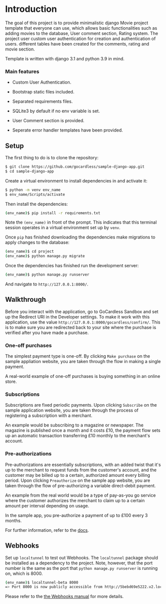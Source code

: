 # Introduction

The goal of this project is to provide minimalistic django Movie project template that everyone can use, which allows basic functionalities such as adding movies to the database, User comment section, Rating system. The project user custom user authentication for creation and authentication of users. different tables have been created for the comments, rating and movie section.

Template is written with django 3.1 and python 3.9 in mind.


### Main features

* Custom User Authentication.

* Bootstrap static files included.

* Separated requirements files.

* SQLite3 by default if no env variable is set.

* User Comment section is provided.

* Seperate error handler templates have been provided.

## Setup

The first thing to do is to clone the repository:

```sh
$ git clone https://github.com/gocardless/sample-django-app.git
$ cd sample-django-app
```

Create a virtual environment to install dependencies in and activate it:

```sh
$ python -m venv env_name
$ env_name/Scripts/activate
```

Then install the dependencies:

```sh
(env_name)$ pip install -r requirements.txt
```
Note the `(env_name)` in front of the prompt. This indicates that this terminal
session operates in a virtual environment set up by `venv`.

Once `pip` has finished downloading the dependencies make migrations to apply changes to the database:

```sh
(env_name)$ cd project
(env_name)$ python manage.py migrate
```

Once the dependencies has finished run the development server:

```sh
(env_name)$ python manage.py runserver
```
And navigate to `http://127.0.0.1:8000/`.


## Walkthrough

Before you interact with the application, go to GoCardless Sandbox and set up
the Redirect URI in the Developer settings. To make it work with this
application, use the value `http://127.0.0.1:8000/gocardless/confirm/`. This is to
make sure you are redirected back to your site where the purchase is verified
after you have made a purchase.

### One-off purchases

The simplest payment type is one-off. By clicking `Make purchase` on the sample
appliation website, you are taken through the flow in making a single payment.

A real-world example of one-off purchases is buying something in an online store.

### Subscriptions

Subscriptions are fixed periodic payments. Upon clicking `Subscribe` on the sample
application website, you are taken through the process of registering a subscription
with a merchant.

An example would be subscribing to a magazine or newspaper. The magazine is
published once a month and it costs £10, the payment flow sets up an automatic
transaction transferring £10 monthly to the merchant's account.

### Pre-authorizations

Pre-authorizations are essentially subscriptions, with an added twist that it's
up to the merchant to request funds from the customer's account, and the
customer may be billed up to a certain, authorized amount every billing
period. Upon clicking `Preauthorize` on the sample app website, you are taken
through the flow of pre-authorizing a variable direct-debit payment.

An example from the real world would be a type of pay-as-you go service where
the customer authorizes the merchant to claim up to a certain amount per interval
depending on usage.

In the sample app, you pre-authorize a payment of up to £100 every 3 months.

For further information, refer to the [docs](https://sandbox.gocardless.com/docs/connect_guide#payment-types).

## Webhooks

Set up `localtunnel` to test out Webhooks. The `localtunnel` package should be
installed as a dependency to the project.
Note, however, that the port number is the same as the port that `python manage.py runserver` is
running on, which is 8000.
```sh
(env_name)$ localtunnel-beta 8000
=> Port 8000 is now publicly accessible from http://5bebd69e5222.v2.localtunnel.com ...
```
Please refer to the [the Webhooks manual](https://sandbox.gocardless.com/docs/python/merchant_tutorial_webhook#receiving-webhooks) for more details.

